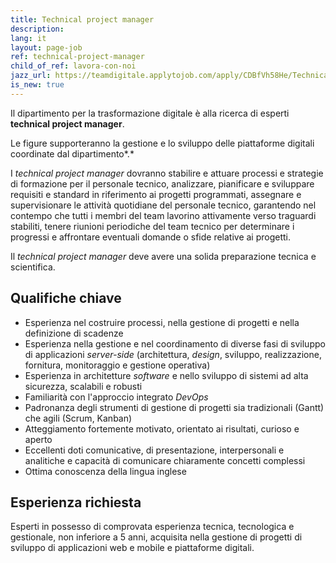 ```yaml
---
title: Technical project manager
description:
lang: it
layout: page-job
ref: technical-project-manager
child_of_ref: lavora-con-noi
jazz_url: https://teamdigitale.applytojob.com/apply/CDBfVh58He/Technical-Project-Manager.html
is_new: true
---
```


Il dipartimento per la trasformazione digitale è alla ricerca di esperti
**technical project manager**.

Le figure supporteranno la gestione e lo sviluppo delle piattaforme
digitali coordinate dal dipartimento*.*

I *technical project manager* dovranno stabilire e attuare processi e
strategie di formazione per il personale tecnico, analizzare,
pianificare e sviluppare requisiti e standard in riferimento ai progetti
programmati, assegnare e supervisionare le attività quotidiane del
personale tecnico, garantendo nel contempo che tutti i membri del team
lavorino attivamente verso traguardi stabiliti, tenere riunioni
periodiche del team tecnico per determinare i progressi e affrontare
eventuali domande o sfide relative ai progetti.

Il *technical project manager* deve avere una solida preparazione
tecnica e scientifica.

## Qualifiche chiave

-   Esperienza nel costruire processi, nella gestione di progetti e
    nella definizione di scadenze
-   Esperienza nella gestione e nel coordinamento di diverse fasi di
    sviluppo di applicazioni *server-side* (architettura, *design*,
    sviluppo, realizzazione, fornitura, monitoraggio e gestione
    operativa)
-   Esperienza in architetture *software* e nello sviluppo di sistemi ad
    alta sicurezza, scalabili e robusti
-   Familiarità con l'approccio integrato *DevOps*
-   Padronanza degli strumenti di gestione di progetti sia tradizionali
    (Gantt) che agili (Scrum, Kanban)
-   Atteggiamento fortemente motivato, orientato ai risultati, curioso e
    aperto
-   Eccellenti doti comunicative, di presentazione, interpersonali e
    analitiche e capacità di comunicare chiaramente concetti complessi
-   Ottima conoscenza della lingua inglese

## Esperienza richiesta

Esperti in possesso di comprovata esperienza tecnica, tecnologica e gestionale, non inferiore a
5 anni, acquisita nella gestione di progetti di sviluppo di applicazioni web e mobile e
piattaforme digitali.

